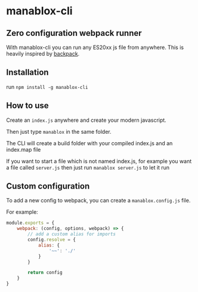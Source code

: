 # manablox-cli

## Zero configuration webpack runner

With manablox-cli you can run any ES20xx js file from anywhere. This is heavily inspired by [backpack](https://github.com/jaredpalmer/backpack).

## Installation

run ```npm install -g manablox-cli```

## How to use

Create an ```index.js``` anywhere and create your modern javascript.

Then just type ```manablox``` in the same folder.

The CLI will create a build folder with your compiled index.js and an index.map file

If you want to start a file which is not named index.js, for example you want a file called ```server.js``` then just run ```manablox server.js``` to let it run

## Custom configuration

To add a new config to webpack, you can create a ```manablox.config.js``` file.

For example: 

```js
module.exports = {
    webpack: (config, options, webpack) => {
        // add a custom alias for imports
        config.resolve = {
            alias: {
                '~~': './'
            }
        }

        return config
    }
}
```
